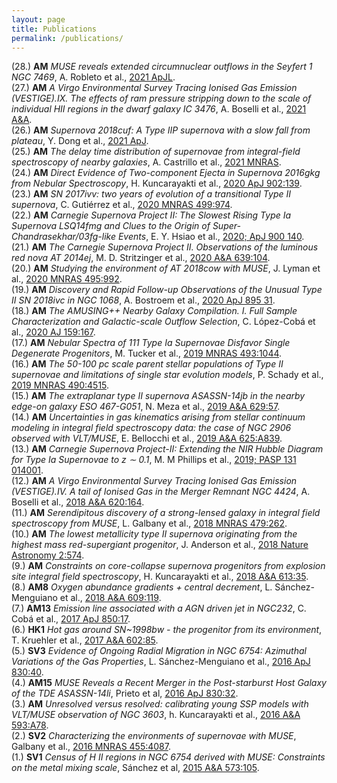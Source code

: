 ```yaml
---
layout: page
title: Publications
permalink: /publications/
---
```


(28.) __AM__ _MUSE reveals extended circumnuclear outflows in the Seyfert 1 NGC 7469_, A. Robleto et al., [2021 ApJL](---).  
(27.) __AM__ _A Virgo Environmental Survey Tracing Ionised Gas Emission (VESTIGE).IX. The effects of ram pressure stripping down to the scale of individual HII regions in the dwarf galaxy IC 3476_, A. Boselli et al., [2021 A&A](---).  
(26.) __AM__ _Supernova 2018cuf: A Type IIP supernova with a slow fall from plateau_, Y. Dong et al., [2021 ApJ](---).  
(25.) __AM__ _The delay time distribution of supernovae from integral-field spectroscopy of nearby galaxies_, A. Castrillo et al., [2021 MNRAS](---).  
(24.) __AM__ _Direct Evidence of Two-component Ejecta in Supernova 2016gkg from Nebular Spectroscopy_, H. Kuncarayakti et al., [2020 ApJ 902:139](https://ui.adsabs.harvard.edu/abs/2020ApJ...902..139K/abstract).  
(23.) __AM__ _SN 2017ivv: two years of evolution of a transitional Type II supernova_, C. Gutiérrez et al., [2020 MNRAS 499:974](https://ui.adsabs.harvard.edu/abs/2020MNRAS.499..974G/abstract).  
(22.) __AM__ _Carnegie Supernova Project II: The Slowest Rising Type Ia Supernova LSQ14fmg and Clues to the Origin of Super-Chandrasekhar/03fg-like Events_, E. Y. Hsiao et al., [2020; ApJ 900 140](https://ui.adsabs.harvard.edu/abs/2020ApJ...900..140H/abstract).  
(21.) __AM__ _The Carnegie Supernova Project II. Observations of the luminous red nova AT 2014ej_, M. D. Stritzinger et al., [2020 A&A 639:104](https://ui.adsabs.harvard.edu/abs/2020A%26A...639A.104S/abstract).  
(20.) __AM__ _Studying the environment of AT 2018cow with MUSE_, J. Lyman et al., [2020 MNRAS 495:992](https://ui.adsabs.harvard.edu/abs/2020MNRAS.495..992L/abstract).  
(19.) __AM__ _Discovery and Rapid Follow-up Observations of the Unusual Type II SN 2018ivc in NGC 1068_, A. Bostroem et al., [2020 ApJ 895 31](https://ui.adsabs.harvard.edu/abs/2020ApJ...895...31B/abstract).  
(18.) __AM__ _The AMUSING++ Nearby Galaxy Compilation. I. Full Sample Characterization and Galactic-scale Outflow Selection_, C. López-Cobá et al., [2020 AJ 159:167](https://ui.adsabs.harvard.edu/abs/2020AJ....159..167L/abstract).  
(17.) __AM__ _Nebular Spectra of 111 Type Ia Supernovae Disfavor Single Degenerate Progenitors_, M. Tucker et al., [2019 MNRAS 493:1044](https://ui.adsabs.harvard.edu/abs/2020MNRAS.493.1044T/abstract).  
(16.) __AM__ _The 50-100 pc scale parent stellar populations of Type II supernovae and limitations of single star evolution models_, P. Schady et al., [2019 MNRAS 490:4515](https://ui.adsabs.harvard.edu/abs/2019MNRAS.490.4515S/abstract).  
(15.) __AM__ _The extraplanar type II supernova ASASSN-14jb in the nearby edge-on galaxy ESO 467-G051_, N. Meza et al., [2019 A&A 629:57](https://ui.adsabs.harvard.edu/abs/2019A%26A...629A..57M/abstract).  
(14.) __AM__ _Uncertainties in gas kinematics arising from stellar continuum modeling in integral field spectroscopy data: the case of NGC 2906 observed with VLT/MUSE_, E. Bellocchi et al., [2019 A&A 625:A839](https://ui.adsabs.harvard.edu/abs/2019A%26A...625A..83B/abstract).  
(13.) __AM__ _Carnegie Supernova Project-II: Extending the NIR Hubble Diagram for Type Ia Supernovae to z ∼ 0.1_, M. M Phillips et al., [2019; PASP 131 014001](https://ui.adsabs.harvard.edu/#abs/2019PASP..131a4001P).  
(12.) __AM__ _A Virgo Environmental Survey Tracing Ionised Gas Emission (VESTIGE).IV. A tail of Ionised Gas in the Merger Remnant NGC 4424_, A. Boselli et al., [2018 A&A 620:164](https://ui.adsabs.harvard.edu/#abs/2018A&A...620A.164B).  
(11.) __AM__ _Serendipitous discovery of a strong-lensed galaxy in integral field spectroscopy from MUSE_, L. Galbany et al., [2018 MNRAS 479:262](http://adsabs.harvard.edu/abs/2018MNRAS.479..262G).  
(10.) __AM__ _The lowest metallicity type II supernova originating from the highest mass red-supergiant progenitor_, J. Anderson et al., [2018 Nature Astronomy 2:574](http://adsabs.harvard.edu/abs/2018NatAs...2..574A).  
(9.) __AM__ _Constraints on core-collapse supernova progenitors from explosion site integral field spectroscopy_, H. Kuncarayakti et al., [2018 A&A 613:35](http://adsabs.harvard.edu/abs/2018A%26A...613A..35K).  
(8.) __AM8__ _Oxygen abundance gradients + central decrement_, L. Sánchez-Menguiano et al., [2018 A&A 609:119](https://ui.adsabs.harvard.edu/abs/2018A%26A...609A.119S).  
(7.) __AM13__ _Emission line associated with a AGN driven jet in NGC232_, C. Cobá et al., [2017 ApJ 850:17](https://ui.adsabs.harvard.edu/abs/2017ApJ...850L..17L).  
(6.) __HK1__ _Hot gas around SN~1998bw - the progenitor from its environment_, T. Kruehler et al., [2017 A&A 602:85](https://ui.adsabs.harvard.edu/abs/2017A%26A...602A..85K).  
(5.) __SV3__ _Evidence of Ongoing Radial Migration in NGC 6754: Azimuthal Variations of the Gas Properties_, L. Sánchez-Menguiano et al., [2016 ApJ 830:40](http://ui.adsabs.harvard.edu/abs/2016ApJ...830L..40S).  
(4.) __AM15__ _MUSE Reveals a Recent Merger in the Post-starburst Host Galaxy of the TDE ASASSN-14li_, Prieto et al, [2016 ApJ 830:32](http://ui.adsabs.harvard.edu/abs/2016ApJ...830L..32P).  
(3.) __AM__ _Unresolved versus resolved: calibrating young SSP models with VLT/MUSE observation of NGC 3603_, h. Kuncarayakti et al., [2016 A&A 593:A78](http://adsabs.harvard.edu/abs/2016A%26A...593A..78K).  
(2.) __SV2__ _Characterizing the environments of supernovae with MUSE_, Galbany et al., [2016 MNRAS 455:4087](http://ui.adsabs.harvard.edu/abs/2016MNRAS.455.4087G).  
(1.) __SV1__ _Census of H II regions in NGC 6754 derived with MUSE: Constraints on the metal mixing scale_, Sánchez et al, [2015 A&A 573:105](https://ui.adsabs.harvard.edu/abs/2015A%26A...573A.105S).
